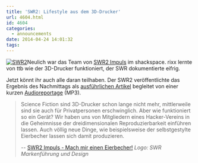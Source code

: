 ```yaml
---
title: 'SWR2: Lifestyle aus dem 3D-Drucker'
url: 4604.html
id: 4604
categories:
  - announcements
date: 2014-04-24 14:01:32
tags:
---
```


[![SWR2](https://blog.shackspace.de/wp-content/uploads/2014/04/index-300x114.jpg)](https://blog.shackspace.de/wp-content/uploads/2014/04/index.jpg)Neulich war das Team von [SWR2 Impuls](http://www.swr.de/swr2/programm/sendungen/impuls/-/id=1853902/zn5yyj/index.html) im shackspace. rixx lernte von ttb wie der 3D-Drucker funktioniert, der SWR dokumentierte eifrig.

Jetzt könnt ihr auch alle daran teilhaben. Der SWR2 veröffentlichte das Ergebnis des Nachmittags als [ausführlichen Artikel](http://www.swr.de/swr2/wissen/3-d-drucker/-/id=661224/did=13260928/nid=661224/lwx7fh/index.html) begleitet von einer kurzen [Audioreportage](http://mp3-download.swr.de/swr2/impuls/beitraege/2014/04/17-wie-geht-3d-druck-fuer-alle-zb-eierbecher-drucken.6444m.mp3) (MP3).
> Science Fiction sind 3D-Drucker schon lange nicht mehr, mittlerweile sind sie auch für Privatpersonen erschwinglich. Aber wie funktioniert so ein Gerät? Wir haben uns von Mitgliedern eines Hacker-Vereins in die Geheimnisse der dreidimensionalen Reproduzierbarkeit einführen lassen. Auch völlig neue Dinge, wie beispielsweise der selbstgestylte Eierbecher lassen sich damit produzieren.> 
> 
> -- [SWR2 Impuls - Mach mir einen Eierbecher!](http://www.swr.de/swr2/wissen/3-d-drucker/-/id=661224/did=13260928/nid=661224/lwx7fh/index.html)
_Logo: SWR Markenführung und Design_